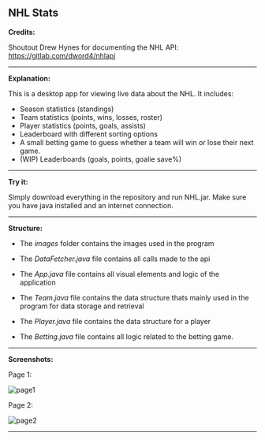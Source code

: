 
## NHL Stats


**Credits:**

Shoutout Drew Hynes for documenting the NHL API: https://gitlab.com/dword4/nhlapi

***


**Explanation:**

This is a desktop app for viewing live data about the NHL. It includes:
 - Season statistics (standings)
 - Team statistics (points, wins, losses, roster)
 - Player statistics (points, goals, assists)
 - Leaderboard with different sorting options
 - A small betting game to guess whether a team will win or lose their next game.
 - (WIP) Leaderboards (goals, points, goalie save%) 

***


**Try it:**

Simply download everything in the repository and run NHL.jar. Make sure you have java installed and an internet connection.

***


**Structure:**

- The *images* folder contains the images used in the program

- The *DataFetcher.java* file contains all calls made to the api

- The *App.java* file contains all visual elements and logic of the application

- The *Team.java* file contains the data structure thats mainly used in the program for data storage and retrieval

- The *Player.java* file contains the data structure for a player

- The *Betting.java* file contains all logic related to the betting game.

***

**Screenshots:**

Page 1:

![page1](images/nhlstatsv2p1.png)

Page 2:

![page2](images/nhlstatsv2p2.png)

***
